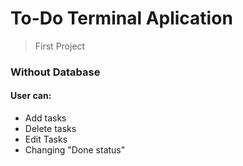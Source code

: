 # To-Do Terminal Aplication
> First Project
### Without Database


#### User can:
* Add tasks
* Delete tasks
* Edit Tasks
* Changing "Done status"
